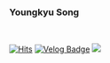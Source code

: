 ### Youngkyu Song

&nbsp;

[![Hits](https://hits.seeyoufarm.com/api/count/incr/badge.svg?url=https%3A%2F%2Fgithub.com%2FYoungking0914&count_bg=%237E7E7E&title_bg=%23555555&icon=swift.svg&icon_color=%23FF8D00&title=hits&edge_flat=false)](https://hits.seeyoufarm.com)
[![Velog Badge](http://img.shields.io/badge/-Velog-20c997?style=flat&link=https://velog.io/@youngking0914)](https://velog.io/@youngking0914)
<img src="https://img.shields.io/badge/Swift-E34F26?style=&&logo=Swift&logoColor=white&abel=&color=FA7343&labelColor=FA7343"/>


&nbsp;


<!--
<img src="https://img.shields.io/badge/Swift-E34F26?style=for-the-badge&&logo=Swift&logoColor=white&abel=&color=FA7343&labelColor=FA7343"/>

![GitHub stats](https://github-readme-stats.vercel.app/api?username=Youngking0914&show_icons=true&count_private=true) 

![Profile views](https://gpvc.arturio.dev/Youngking0914)

<img src="https://img.shields.io/badge/Swift-E34F26?style=for-the-badge&logo=Swift&logoColor=white"/></a>
-->
